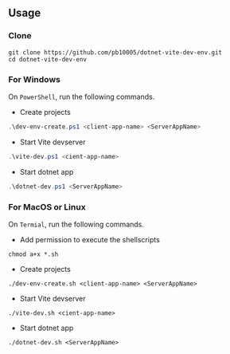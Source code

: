 ## Usage
### Clone
```
git clone https://github.com/pb10005/dotnet-vite-dev-env.git
cd dotnet-vite-dev-env
```

### For Windows
On `PowerShell`, run the following commands.
- Create projects
```powershell
.\dev-env-create.ps1 <client-app-name> <ServerAppName>
```

- Start Vite devserver
```powershell
.\vite-dev.ps1 <cient-app-name>
```

- Start dotnet app
```powershell
.\dotnet-dev.ps1 <ServerAppName>
```


### For MacOS or Linux
On `Termial`, run the following commands.
- Add permission to execute the shellscripts
```shell
chmod a+x *.sh
```

- Create projects
```shell
./dev-env-create.sh <client-app-name> <ServerAppName>
```

- Start Vite devserver
```shell
./vite-dev.sh <cient-app-name>
```

- Start dotnet app
```shell
./dotnet-dev.sh <ServerAppName>
```
